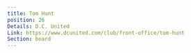 ```yaml
---
title: Tom Hunt
position: 26
Details: D.C. United
Link: https://www.dcunited.com/club/front-office/tom-hunt
Section: board
---
```


